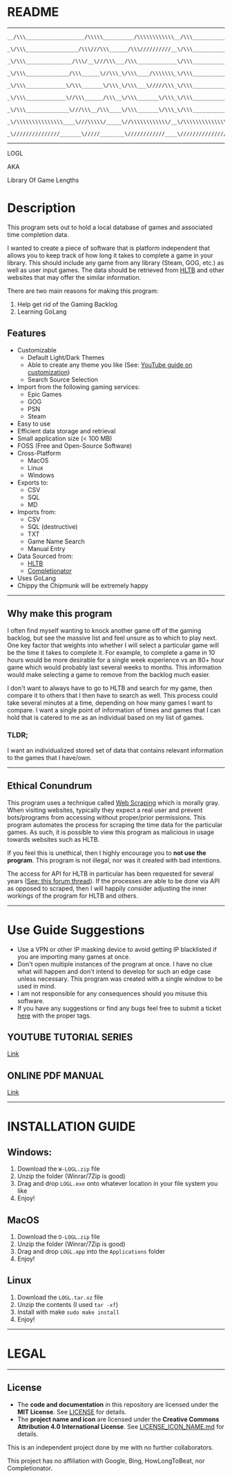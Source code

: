# README

-----------------------------------------------------------------------------------------------------------------------------------------------------------------

```
__/\\\___________________/\\\\\__________/\\\\\\\\\\\\__/\\\_____________        
 _\/\\\_________________/\\\///\\\______/\\\//////////__\/\\\_____________       
  _\/\\\_______________/\\\/__\///\\\___/\\\_____________\/\\\_____________      
   _\/\\\______________/\\\______\//\\\_\/\\\____/\\\\\\\_\/\\\_____________     
    _\/\\\_____________\/\\\_______\/\\\_\/\\\___\/////\\\_\/\\\_____________    
     _\/\\\_____________\//\\\______/\\\__\/\\\_______\/\\\_\/\\\_____________   
      _\/\\\______________\///\\\__/\\\____\/\\\_______\/\\\_\/\\\_____________  
       _\/\\\\\\\\\\\\\\\____\///\\\\\/_____\//\\\\\\\\\\\\/__\/\\\\\\\\\\\\\\\_ 
        _\///////////////_______\/////________\////////////____\///////////////__
```
-----------------------------------------------------------------------------------------------------------------------------------------------------------------

LOGL 

AKA

Library
Of
Game
Lengths

# Description


This program sets out to hold a local database of games and associated time completion data.

I wanted to create a piece of software that is platform independent that allows you to keep track of how long it takes to complete a game in your library.
This should include any game from any library (Steam, GOG, etc.) as well as user input games.
The data should be retrieved from [HLTB](https://howlongtobeat.com/) and other websites that may offer the similar information. 

There are two main reasons for making this program:
1) Help get rid of the Gaming Backlog
2) Learning GoLang

## Features

- Customizable
	- Default Light/Dark Themes
    - Able to create any theme you like (See: [YouTube guide on customization](https://www.youtube.com/playlist?list=PL_gNvZlhoitBNANmcZFgoQpT1FjZiBs7I))
    - Search Source Selection
- Import from the following gaming services:
    - Epic Games
    - GOG
    - PSN
    - Steam
- Easy to use
- Efficient data storage and retrieval
- Small application size (< 100 MB)
- FOSS (Free and Open-Source Software)
- Cross-Platform 
	- MacOS
    - Linux 
    - Windows
- Exports to:
	- CSV 
	- SQL 
	- MD 
- Imports from:
    - CSV
    - SQL (destructive)
    - TXT
    - Game Name Search
    - Manual Entry
- Data Sourced from:
    - [HLTB](https://howlongtobeat.com/)
    - [Completionator](https://completionator.com/)
- Uses GoLang
- Chippy the Chipmunk will be extremely happy

-----------------------------------------------------------------------------------------------------------------------------------------------------------------

## Why make this program


I often find myself wanting to knock another game off of the gaming backlog, but see the massive list and feel unsure as to which to play next.
One key factor that weights into whether I will select a particular game will be the time it takes to complete it. 
For example, to complete a game in 10 hours would be more desirable for a single week experience vs an 80+ hour game which would probably last several weeks to months. 
This information would make selecting a game to remove from the backlog much easier.

I don't want to always have to go to HLTB and search for my game, then compare it to others that I then have to search as well. 
This process could take several minutes at a time, depending on how many games I want to compare. 
I want a single point of information of times and games that I can hold that is catered to me as an individual based on my list of games.

### TLDR; 

I want an individualized stored set of data that contains relevant information to the games that I have/own.

-----------------------------------------------------------------------------------------------------------------------------------------------------------------

## Ethical Conundrum


This program uses a technique called [Web Scraping](https://en.wikipedia.org/wiki/Web_scraping) which is morally gray.
When visiting websites, typically they expect a real user and prevent bots/programs from accessing without proper/prior permissions.
This program automates the process for scraping the time data for the particular games.
As such, it is possible to view this program as malicious in usage towards websites such as HLTB.

If you feel this is unethical, then I highly encourage you to **not use the program**.
This program is not illegal, nor was it created with bad intentions.

The access for API for HLTB in particular has been requested for several years ([See: this forum thread](https://howlongtobeat.com/forum/thread/807/1)).
If the processes are able to be done via API as opposed to scraped, then I will happily consider adjusting the inner workings of the program for HLTB and others.

-----------------------------------------------------------------------------------------------------------------------------------------------------------------

# Use Guide Suggestions

- Use a VPN or other IP masking device to avoid getting IP blacklisted if you are importing many games at once.
- Don't open multiple instances of the program at once. 
I have no clue what will happen and don't intend to develop for such an edge case unless necessary. 
This program was created with a single window to be used in mind.
- I am not responsible for any consequences should you misuse this software.
- If you have any suggestions or find any bugs feel free to submit a ticket [here](https://github.com/EZRA-DVLPR/LOGL/issues) with the proper tags.

## YOUTUBE TUTORIAL SERIES

[Link](https://www.youtube.com/playlist?list=PL_gNvZlhoitBNANmcZFgoQpT1FjZiBs7I)

## ONLINE PDF MANUAL


[Link](https://github.com/EZRA-DVLPR/LOGL/blob/main/docs/PDF/Manual.pdf)

-----------------------------------------------------------------------------------------------------------------------------------------------------------------

# INSTALLATION GUIDE

## Windows:

1) Download the `W-LOGL.zip` file
2) Unzip the folder (Winrar/7Zip is good)
3) Drag and drop `LOGL.exe` onto whatever location in your file system you like
4) Enjoy!

## MacOS

1) Download the `D-LOGL.zip` file
2) Unzip the folder (Winrar/7Zip is good)
3) Drag and drop `LOGL.app` into the `Applications` folder
4) Enjoy!

## Linux

1) Download the `LOGL.tar.xz` file
2) Unzip the contents (I used `tar -xf`)
3) Install with make `sudo make install`
4) Enjoy!

-----------------------------------------------------------------------------------------------------------------------------------------------------------------

# LEGAL

-----------------------------------------------------------------------------------------------------------------------------------------------------------------

## License  

- The **code and documentation** in this repository are licensed under the **MIT License**. See [LICENSE](LICENSE) for details.  
- The **project name and icon** are licensed under the **Creative Commons Attribution 4.0 International License**. See [LICENSE_ICON_NAME.md](LICENSE_ICON_NAME.md) for details.  

This is an independent project done by me with no further collaborators.

This project has no affiliation with Google, Bing, HowLongToBeat, nor Completionator.
